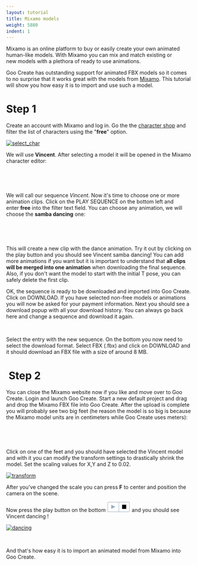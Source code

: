 ```yaml
---
layout: tutorial
title: Mixamo models
weight: 5880
indent: 1
---
```

Mixamo is an online platform to buy or easily create your own animated human-like models. With Mixamo you can mix and match existing or new models with a plethora of ready to use animations.

Goo Create has outstanding support for animated FBX models so it comes to no surprise that it works great with the models from <a href="http://www.mixamo.com">Mixamo</a>. This tutorial will show you how easy it is to import and use such a model.
<h1>Step 1</h1>
Create an account with Mixamo and log in. Go the the <a href="https://www.mixamo.com/3d-characters">character shop</a> and filter the list of characters using the "<strong>free</strong>" option.

<a href="http://goocreate.com/wp-content/uploads/sites/3/2014/08/select_char.jpg"><img class="wp-image-966 aligncenter" src="http://goocreate.com/wp-content/uploads/sites/3/2014/08/select_char.jpg" alt="select_char" /></a>

We will use <strong>Vincent</strong>. After selecting a model it will be opened in the Mixamo character editor:

<a href="http://goocreate.com/wp-content/uploads/sites/3/2014/08/editor1.jpg"><img class="wp-image-975 aligncenter" src="http://goocreate.com/wp-content/uploads/sites/3/2014/08/editor1.jpg" alt="" /></a>

&nbsp;

We will call our sequence <em>Vincent</em>. Now it's time to choose one or more animation clips. Click on the PLAY SEQUENCE on the bottom left and enter <strong>free</strong> into the filter text field. You can choose any animation, we will choose the <strong>samba dancing</strong> one:

<a href="http://goocreate.com/wp-content/uploads/sites/3/2014/08/select_samba2.jpg"><img class="wp-image-977 aligncenter" src="http://goocreate.com/wp-content/uploads/sites/3/2014/08/select_samba2.jpg" alt="" /></a>

&nbsp;

This will create a new clip with the dance animation. Try it out by clicking on the play button and you should see Vincent samba dancing! You can add more animations if you want but it is important to understand that <strong>all clips will be merged into one animation</strong> when downloading the final sequence. Also, if you don't want the model to start with the initial T pose, you can safely delete the first clip.

OK, the sequence is ready to be downloaded and imported into Goo Create. Click on DOWNLOAD. If you have selected non-free models or animations you will now be asked for your payment information. Next you should see a download popup with all your download history. You can always go back here and change a sequence and download it again.

<a href="http://goocreate.com/wp-content/uploads/sites/3/2014/08/download1.jpg"><img class="wp-image-978 size-full aligncenter" src="http://goocreate.com/wp-content/uploads/sites/3/2014/08/download1.jpg" alt="" /></a>

Select the entry with the new sequence. On the bottom you now need to select the download format. Select FBX (.fbx) and click on DOWNLOAD and it should download an FBX file with a size of around 8 MB.
<h1> Step 2</h1>
You can close the Mixamo website now if you like and move over to Goo Create. Login and launch Goo Create. Start a new default project and drag and drop the Mixamo FBX file into Goo Create. After the upload is complete you will probably see two big feet (he reason the model is so big is because the Mixamo model units are in centimeters while Goo Create uses meters):

<a href="http://goocreate.com/wp-content/uploads/sites/3/2014/08/initial_import1.jpg"><img class="wp-image-979 aligncenter" src="http://goocreate.com/wp-content/uploads/sites/3/2014/08/initial_import1.jpg" alt="" /></a>

&nbsp;

Click on one of the feet and you should have selected the Vincent model and with it you can modify the transform settings to drastically shrink the model. Set the scaling values for X,Y and Z to 0.02.

<a href="http://goocreate.com/wp-content/uploads/sites/3/2014/08/transform.jpg"><img class="size-full wp-image-980 aligncenter" src="http://goocreate.com/wp-content/uploads/sites/3/2014/08/transform.jpg" alt="transform" /></a>

After you've changed the scale you can press <strong>F</strong> to center and position the camera on the scene.

Now press the play button on the bottom <a href="press_play.png"><img class="alignnone size-full wp-image-427" src="press_play.png" alt="press_play" /></a> and you should see Vincent dancing !

<a href="http://goocreate.com/wp-content/uploads/sites/3/2014/08/dancing.jpg"><img class="size-full wp-image-981 aligncenter" src="http://goocreate.com/wp-content/uploads/sites/3/2014/08/dancing.jpg" alt="dancing" /></a>

&nbsp;

And that's how easy it is to import an animated model from Mixamo into Goo Create.